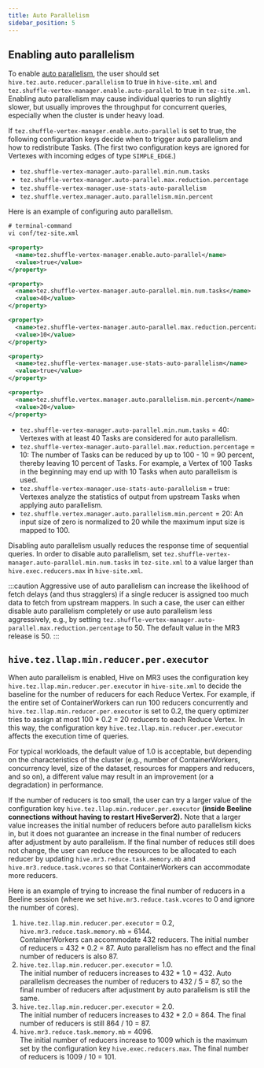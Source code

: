 ```yaml
---
title: Auto Parallelism
sidebar_position: 5
---
```


## Enabling auto parallelism

To enable [auto parallelism](../../features/hivemr3/auto-parallelism),
the user should set
`hive.tez.auto.reducer.parallelism` to true in `hive-site.xml`
and `tez.shuffle-vertex-manager.enable.auto-parallel` to true in `tez-site.xml`.
Enabling auto parallelism may cause individual queries to run slightly slower,
but usually improves the throughput for concurrent queries, especially when the cluster is under heavy load.

If `tez.shuffle-vertex-manager.enable.auto-parallel` is set to true,
the following configuration keys decide when to trigger auto parallelism and how to redistribute Tasks.
(The first two configuration keys are ignored for Vertexes with incoming edges of type `SIMPLE_EDGE`.)

* `tez.shuffle-vertex-manager.auto-parallel.min.num.tasks`
* `tez.shuffle-vertex-manager.auto-parallel.max.reduction.percentage`
* `tez.shuffle-vertex-manager.use-stats-auto-parallelism`
* `tez.shuffle.vertex.manager.auto.parallelism.min.percent`

Here is an example of configuring auto parallelism.

```xml
# terminal-command
vi conf/tez-site.xml

<property>
  <name>tez.shuffle-vertex-manager.enable.auto-parallel</name>
  <value>true</value>
</property>

<property>
  <name>tez.shuffle-vertex-manager.auto-parallel.min.num.tasks</name>
  <value>40</value>
</property>

<property>
  <name>tez.shuffle-vertex-manager.auto-parallel.max.reduction.percentage</name>
  <value>10</value>
</property>

<property>
  <name>tez.shuffle-vertex-manager.use-stats-auto-parallelism</name>
  <value>true</value>
</property>

<property>
  <name>tez.shuffle.vertex.manager.auto.parallelism.min.percent</name>
  <value>20</value>
</property>
```

* `tez.shuffle-vertex-manager.auto-parallel.min.num.tasks` = 40:
Vertexes with at least 40 Tasks are considered for auto parallelism.
* `tez.shuffle-vertex-manager.auto-parallel.max.reduction.percentage` = 10:
The number of Tasks can be reduced by up to 100 - 10 = 90 percent,
thereby leaving 10 percent of Tasks.
For example, a Vertex of 100 Tasks in the beginning may end up with 10 Tasks
when auto parallelism is used.
* `tez.shuffle-vertex-manager.use-stats-auto-parallelism` = true:
Vertexes analyze the statistics of output from upstream Tasks when applying auto parallelism.
* `tez.shuffle.vertex.manager.auto.parallelism.min.percent` = 20:
An input size of zero is normalized to 20 while the maximum input size is mapped to 100.

Disabling auto parallelism usually reduces the response time of sequential queries.
In order to disable auto parallelism,
set `tez.shuffle-vertex-manager.auto-parallel.min.num.tasks` in `tez-site.xml` to 
a value larger than `hive.exec.reducers.max` in `hive-site.xml`.

:::caution
Aggressive use of auto parallelism can increase the likelihood of fetch delays
(and thus stragglers)
if a single reducer is assigned too much data to fetch from upstream mappers.
In such a case,
the user can either disable auto parallelism completely
or use auto parallelism less aggressively,
e.g., by setting `tez.shuffle-vertex-manager.auto-parallel.max.reduction.percentage` to 50.
The default value in the MR3 release is 50.
:::

## `hive.tez.llap.min.reducer.per.executor`

When auto parallelism is enabled,
Hive on MR3 uses the configuration key `hive.tez.llap.min.reducer.per.executor` in `hive-site.xml`
to decide the baseline for the number of reducers for each Reduce Vertex.
For example, if the entire set of ContainerWorkers can run 100 reducers concurrently and 
`hive.tez.llap.min.reducer.per.executor` is set to 0.2,
the query optimizer tries to assign at most 100 * 0.2 = 20 reducers to each Reduce Vertex.
In this way,
the configuration key `hive.tez.llap.min.reducer.per.executor` affects the execution time of queries.

For typical workloads, the default value of 1.0 is acceptable,
but depending on the characteristics of the cluster 
(e.g., number of ContainerWorkers, concurrency level, size of the dataset, resources for mappers and reducers, and so on),
a different value may result in an improvement (or a degradation) in performance.

If the number of reducers is too small, the user can try a larger value of the configuration key `hive.tez.llap.min.reducer.per.executor`
**(inside Beeline connections without having to restart HiveServer2).**
Note that a larger value increases the initial number of reducers before auto parallelism kicks in,
but it does not guarantee an increase in the final number of reducers after adjustment by auto parallelism.
If the final number of reduces still does not change,
the user can reduce the resources to be allocated to each reducer
by updating `hive.mr3.reduce.task.memory.mb` and `hive.mr3.reduce.task.vcores` so that ContainerWorkers can accommodate more reducers.

Here is an example of trying to increase the final number of reducers in a Beeline session (where we set `hive.mr3.reduce.task.vcores` to 0 and ignore the number of cores).

1. `hive.tez.llap.min.reducer.per.executor` = 0.2, `hive.mr3.reduce.task.memory.mb` = 6144. \
ContainerWorkers can accommodate 432 reducers. The initial number of reducers = 432 * 0.2 = 87.
Auto parallelism has no effect and the final number of reducers is also 87.
2. `hive.tez.llap.min.reducer.per.executor` = 1.0. \
The initial number of reducers increases to 432 * 1.0 = 432.
Auto parallelism decreases the number of reducers to 432 / 5 = 87,
so the final number of reducers after adjustment by auto parallelism is still the same.
3. `hive.tez.llap.min.reducer.per.executor` = 2.0. \
The initial number of reducers increases to 432 * 2.0 = 864.
The final number of reducers is still 864 / 10 = 87.
4. `hive.mr3.reduce.task.memory.mb` = 4096. \
The initial number of reducers increase to 1009 which is the maximum set by the configuration key `hive.exec.reducers.max`. 
The final number of reducers is 1009 / 10 = 101.

